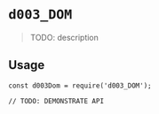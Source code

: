 # `d003_DOM`

> TODO: description

## Usage

```
const d003Dom = require('d003_DOM');

// TODO: DEMONSTRATE API
```
